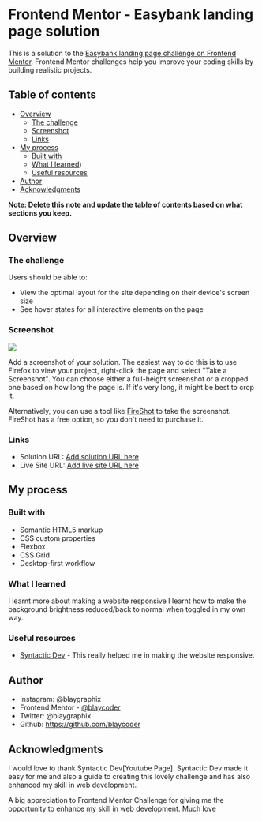 # Frontend Mentor - Easybank landing page solution

This is a solution to the [Easybank landing page challenge on Frontend Mentor](https://www.frontendmentor.io/challenges/easybank-landing-page-WaUhkoDN). Frontend Mentor challenges help you improve your coding skills by building realistic projects. 

## Table of contents

- [Overview](#overview)
  - [The challenge](#the-challenge)
  - [Screenshot](#screenshot)
  - [Links](#links)
- [My process](#my-process)
  - [Built with](#built-with)
  - [What I learned](#what-i-learned))
  - [Useful resources](#useful-resources)
- [Author](#author)
- [Acknowledgments](#acknowledgments)

**Note: Delete this note and update the table of contents based on what sections you keep.**

## Overview

### The challenge

Users should be able to:

- View the optimal layout for the site depending on their device's screen size
- See hover states for all interactive elements on the page

### Screenshot

![](./screenshot.jpg)

Add a screenshot of your solution. The easiest way to do this is to use Firefox to view your project, right-click the page and select "Take a Screenshot". You can choose either a full-height screenshot or a cropped one based on how long the page is. If it's very long, it might be best to crop it.

Alternatively, you can use a tool like [FireShot](https://getfireshot.com/) to take the screenshot. FireShot has a free option, so you don't need to purchase it. 

### Links

- Solution URL: [Add solution URL here](https://your-solution-url.com)
- Live Site URL: [Add live site URL here](https://your-live-site-url.com)

## My process

### Built with

- Semantic HTML5 markup
- CSS custom properties
- Flexbox
- CSS Grid
- Desktop-first workflow


### What I learned
I learnt more about making a website responsive
I learnt how to make the background brightness reduced/back to normal when toggled in my own way.

### Useful resources

- [Syntactic Dev](https://youtu.be/HdOCXC8ZwAw) - This really helped me in making the website responsive.

## Author

-  Instagram: @blaygraphix
- Frontend Mentor - [@blaycoder](https://www.frontendmentor.io/profile/blaycoder)
-  Twitter: @blaygraphix
-  Github: https://github.com/blaycoder

## Acknowledgments
I would love to thank Syntactic Dev[Youtube Page]. Syntactic Dev made it easy for me and also a guide to creating this lovely challenge and has also enhanced my skill in web development.

A big appreciation to Frontend Mentor Challenge for giving me the opportunity to enhance my skill in web development. Much love

